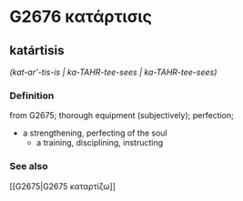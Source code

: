 # G2676 κατάρτισις

## katártisis

_(kat-ar'-tis-is | ka-TAHR-tee-sees | ka-TAHR-tee-sees)_

### Definition

from G2675; thorough equipment (subjectively); perfection; 

- a strengthening, perfecting of the soul
  - a training, disciplining, instructing

### See also

[[G2675|G2675 καταρτίζω]]
